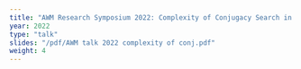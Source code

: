 ```yaml
---
title: "AWM Research Symposium 2022: Complexity of Conjugacy Search in some Platform Groups"
year: 2022
type: "talk"
slides: "/pdf/AWM talk 2022 complexity of conj.pdf"
weight: 4
---
```

